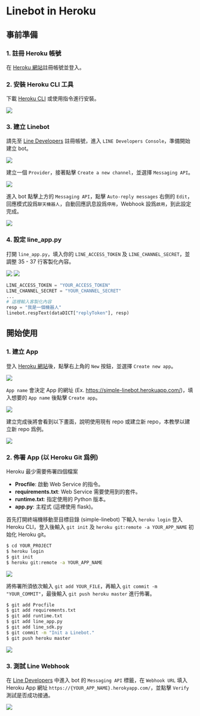 # Linebot in Heroku

## 事前準備

### 1. 註冊 Heroku 帳號

在 [Heroku 網站](https://www.heroku.com)註冊帳號並登入。

### 2. 安裝 Heroku CLI 工具

下載 [Heroku CLI](https://devcenter.heroku.com/articles/heroku-cli) 或使用指令進行安裝。

![](./img/img01.png)

### 3. 建立 Linebot

請先至 [Line Developers](https://developers.line.biz/zh-hant/) 註冊帳號，進入 `LINE Developers Console`，準備開始建立 bot。

![](./img/img02.png)

建立一個 `Provider`，接著點擊 `Create a new channel`，並選擇 `Messaging API`。

![](./img/img03.png)

進入 bot 點擊上方的 `Messaging API`，點擊 `Auto-reply messages` 右側的 `Edit`，回應模式設爲`聊天機器人`，自動回應訊息設爲`停用`，Webhook 設爲`啟用`，到此設定完成。

![](./img/img04.png)

### 4. 設定 line_app.py

打開 `line_app.py`，填入你的 `LINE_ACCESS_TOKEN` 及 `LINE_CHANNEL_SECRET`，並調整 35 - 37 行客製化內容。

![](./img/img05.png)
![](./img/img06.png)

```python
LINE_ACCESS_TOKEN = "YOUR_ACCESS_TOKEN"
LINE_CHANNEL_SECRET = "YOUR_CHANNEL_SECRET"
...
# 這裡輸入客製化內容
resp = "我是一個機器人"
linebot.respText(dataDICT["replyToken"], resp)
```

## 開始使用

### 1. 建立 App

登入 [Heroku 網站](https://www.heroku.com)後，點擊右上角的 `New` 按鈕，並選擇 `Create new app`。

![](./img/img07.png)

`App name` 會決定 App 的網址 (Ex. https://simple-linebot.herokuapp.com/)，填入想要的 `App name` 後點擊 `Create app`。

![](./img/img08.png)

建立完成後將會看到以下畫面，說明使用現有 repo 或建立新 repo，本教學以建立新 repo 爲例。

![](./img/img09.png)

### 2. 佈署 App (以 Heroku Git 爲例)

Heroku 最少需要佈署四個檔案

- **Procfile**: 啟動 Web Service 的指令。
- **requirements.txt**: Web Service 需要使用到的套件。
- **runtime.txt**: 指定使用的 Python 版本。
- **app.py**: 主程式 (這裡使用 flask)。

首先打開終端機移動至目標目錄 (simple-linebot) 下輸入 `heroku login` 登入 Heroku CLI，登入後輸入 `git init` 及 `heroku git:remote -a YOUR_APP_NAME` 初始化 Heroku git。

```sh
$ cd YOUR_PROJECT
$ heroku login
$ git init
$ heroku git:remote -a YOUR_APP_NAME
```

![](./img/img10.png)

將佈署所須依次輸入 `git add YOUR_FILE`，再輸入 `git commit -m "YOUR_COMMIT"`，最後輸入 `git push heroku master` 進行佈署。

```sh
$ git add Procfile
$ git add requirements.txt
$ git add runtime.txt
$ git add line_app.py
$ git add line_sdk.py
$ git commit -m "Init a Linebot."
$ git push heroku master
```

![](./img/img11.png)

### 3. 測試 Line Webhook

在 [Line Developers](https://developers.line.biz/zh-hant/) 中進入 bot 的 `Messaging API` 標籤，在 `Webhook URL` 填入 Heroku App 網址 `https://{YOUR_APP_NAME}.herokyapp.com/`，並點擊 `Verify` 測試是否成功接通。

![](./img/img12.png)